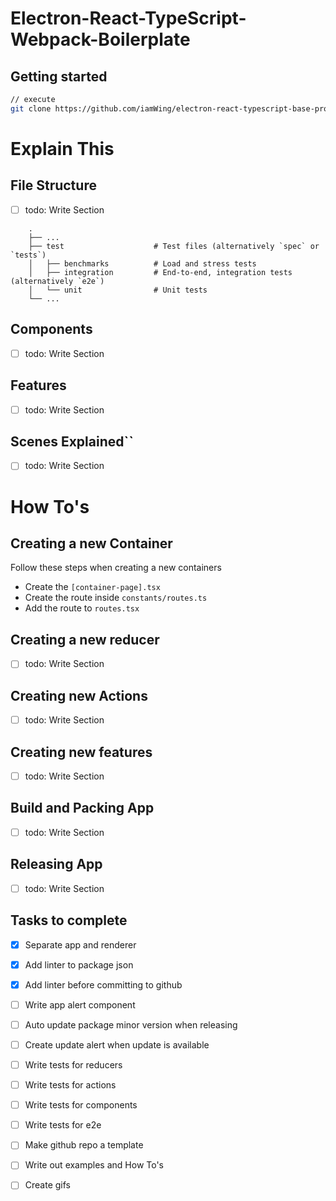 # Electron-React-TypeScript-Webpack-Boilerplate

## Getting started
```sh
// execute
git clone https://github.com/iamWing/electron-react-typescript-base-proj.git
```


# Explain This
## File Structure
- [ ] todo: Write Section
```$xslt
    .
    ├── ...
    ├── test                    # Test files (alternatively `spec` or `tests`)
    │   ├── benchmarks          # Load and stress tests
    │   ├── integration         # End-to-end, integration tests (alternatively `e2e`)
    │   └── unit                # Unit tests
    └── ...
```


## Components
- [ ] todo: Write Section
## Features
- [ ] todo: Write Section
## Scenes Explained``
- [ ] todo: Write Section

# How To's

## Creating a new Container
Follow these steps when creating a new containers
- Create the `[container-page].tsx`
- Create the route inside `constants/routes.ts`
- Add the route to `routes.tsx`

## Creating a new reducer
- [ ] todo: Write Section

## Creating new Actions
- [ ] todo: Write Section

## Creating new features
- [ ] todo: Write Section

## Build and Packing App
- [ ] todo: Write Section

## Releasing App
- [ ] todo: Write Section


## Tasks to complete
- [x] Separate app and renderer
- [x] Add linter to package json
- [x] Add linter before committing to github
- [ ] Write app alert component
- [ ] Auto update package minor version when releasing
- [ ] Create update alert when update is available
- [ ] Write tests for reducers
- [ ] Write tests for actions
- [ ] Write tests for components
- [ ] Write tests for e2e
- [ ] Make github repo a template
- [ ] Write out examples and How To's
- [ ] Create gifs

